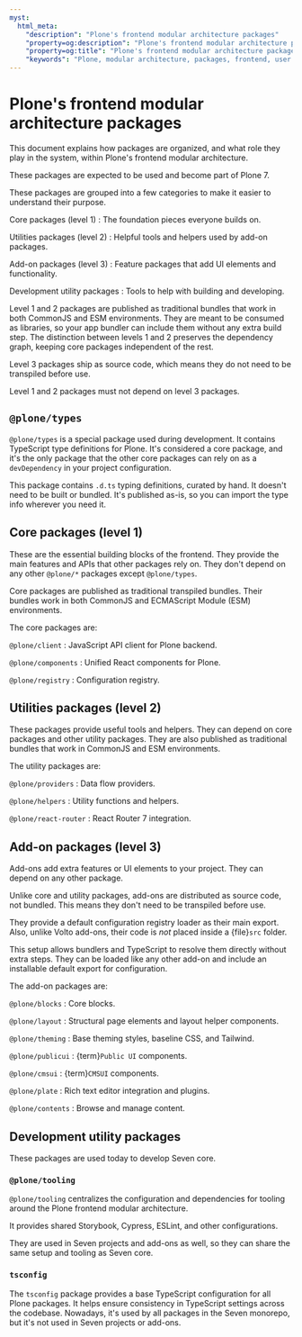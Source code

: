 ```yaml
---
myst:
  html_meta:
    "description": "Plone's frontend modular architecture packages"
    "property=og:description": "Plone's frontend modular architecture packages"
    "property=og:title": "Plone's frontend modular architecture packages"
    "keywords": "Plone, modular architecture, packages, frontend, user interface, conceptual guide"
---
```


# Plone's frontend modular architecture packages

This document explains how packages are organized, and what role they play in the system, within Plone's frontend modular architecture.

These packages are expected to be used and become part of Plone 7.

These packages are grouped into a few categories to make it easier to understand their purpose.

Core packages (level 1)
:   The foundation pieces everyone builds on.

Utilities packages (level 2)
:   Helpful tools and helpers used by add-on packages.

Add-on packages (level 3)
:   Feature packages that add UI elements and functionality.

Development utility packages
:   Tools to help with building and developing.

Level 1 and 2 packages are published as traditional bundles that work in both CommonJS and ESM environments.
They are meant to be consumed as libraries, so your app bundler can include them without any extra build step.
The distinction between levels 1 and 2 preserves the dependency graph, keeping core packages independent of the rest.

Level 3 packages ship as source code, which means they do not need to be transpiled before use.

Level 1 and 2 packages must not depend on level 3 packages.

## `@plone/types`

`@plone/types` is a special package used during development.
It contains TypeScript type definitions for Plone.
It's considered a core package, and it's the only package that the other core packages can rely on as a `devDependency` in your project configuration.

This package contains `.d.ts` typing definitions, curated by hand.
It doesn't need to be built or bundled.
It's published as-is, so you can import the type info wherever you need it.

## Core packages (level 1)

These are the essential building blocks of the frontend.
They provide the main features and APIs that other packages rely on.
They don't depend on any other `@plone/*` packages except `@plone/types`.

Core packages are published as traditional transpiled bundles.
Their bundles work in both CommonJS and ECMAScript Module (ESM) environments.

The core packages are:

`@plone/client`
:   JavaScript API client for Plone backend.

`@plone/components`
:   Unified React components for Plone.

`@plone/registry`
:   Configuration registry.


## Utilities packages (level 2)

These packages provide useful tools and helpers.
They can depend on core packages and other utility packages.
They are also published as traditional bundles that work in CommonJS and ESM environments.

The utility packages are:

`@plone/providers`
:   Data flow providers.

`@plone/helpers`
:   Utility functions and helpers.

`@plone/react-router`
:   React Router 7 integration.


## Add-on packages (level 3)

Add-ons add extra features or UI elements to your project.
They can depend on any other package.

Unlike core and utility packages, add-ons are distributed as source code, not bundled.
This means they don't need to be transpiled before use.

They provide a default configuration registry loader as their main export.
Also, unlike Volto add-ons, their code is _not_ placed inside a {file}`src` folder.

This setup allows bundlers and TypeScript to resolve them directly without extra steps.
They can be loaded like any other add-on and include an installable default export for configuration.

The add-on packages are:

`@plone/blocks`
:   Core blocks.

`@plone/layout`
:   Structural page elements and layout helper components.

`@plone/theming`
:   Base theming styles, baseline CSS, and Tailwind.

`@plone/publicui`
:   {term}`Public UI` components.

`@plone/cmsui`
:   {term}`CMSUI` components.

`@plone/plate`
:   Rich text editor integration and plugins.

`@plone/contents`
:   Browse and manage content.

## Development utility packages

These packages are used today to develop Seven core.

### `@plone/tooling`

`@plone/tooling` centralizes the configuration and dependencies for tooling around the Plone frontend modular architecture.

It provides shared Storybook, Cypress, ESLint, and other configurations.

They are used in Seven projects and add-ons as well, so they can share the same setup and tooling as Seven core.

### `tsconfig`

The `tsconfig` package provides a base TypeScript configuration for all Plone packages.
It helps ensure consistency in TypeScript settings across the codebase.
Nowadays, it's used by all packages in the Seven monorepo, but it's not used in Seven projects or add-ons.
